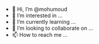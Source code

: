 - 👋 Hi, I’m @mohumoud
- 👀 I’m interested in ...
- 🌱 I’m currently learning ...
- 💞️ I’m looking to collaborate on ...
- 📫 How to reach me ...

<!---
mohumoud/mohumoud is a ✨ special ✨ repository because its `README.md` (this file) appears on your GitHub profile.
You can click the Preview link to take a look at your changes.
--->
